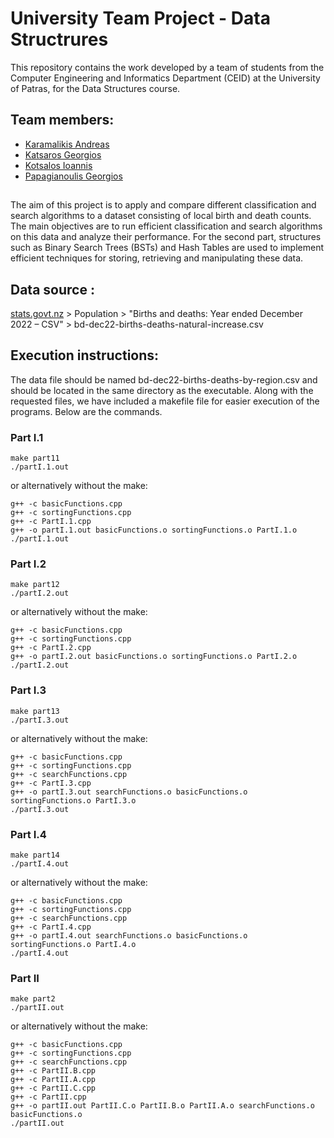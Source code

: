 # University Team Project - Data Structrures

This repository contains the work developed by a team of students from the Computer Engineering and Informatics Department (CEID) at the University of Patras, for the Data Structures course.

## Team members:
- [Karamalikis Andreas](https://github.com/Andreaskaram)
- [Katsaros Georgios](https://github.com/KatsarosG)
- [Kotsalos Ioannis](https://github.com/GiannisKotsalos)
- [Papagianoulis Georgios](https://github.com/georgePpg)

##
The aim of this project is to apply and compare different classification and search algorithms to a dataset consisting of local birth and death counts. The main objectives are to run efficient classification and search algorithms on this data and analyze their performance. For the second part, structures such as Binary Search Trees (BSTs) and Hash Tables are used to implement efficient techniques for storing, retrieving and manipulating these data.

## Data source :
[stats.govt.nz](https://www.stats.govt.nz/large-datasets/csv-files-for-download/) > Population > "Births and deaths: Year ended December 2022 – CSV" > bd-dec22-births-deaths-natural-increase.csv

## Execution instructions:
The data file should be named bd-dec22-births-deaths-by-region.csv and should be located in the same directory as the executable.
Along with the requested files, we have included a makefile file for easier execution of the programs. Below are the commands.

### Part I.1
```
make part11
./partI.1.out
```
or alternatively without the make:
```
g++ -c basicFunctions.cpp
g++ -c sortingFunctions.cpp
g++ -c PartI.1.cpp
g++ -o partI.1.out basicFunctions.o sortingFunctions.o PartI.1.o
./partI.1.out
```

### Part I.2
```
make part12
./partI.2.out
```

or alternatively without the make:
```
g++ -c basicFunctions.cpp
g++ -c sortingFunctions.cpp
g++ -c PartI.2.cpp
g++ -o partI.2.out basicFunctions.o sortingFunctions.o PartI.2.o
./partI.2.out
```

### Part I.3
```
make part13
./partI.3.out
```

or alternatively without the make:
```
g++ -c basicFunctions.cpp
g++ -c sortingFunctions.cpp
g++ -c searchFunctions.cpp
g++ -c PartI.3.cpp
g++ -o partI.3.out searchFunctions.o basicFunctions.o sortingFunctions.o PartI.3.o
./partI.3.out
```

### Part I.4
```
make part14
./partI.4.out
```

or alternatively without the make:
```
g++ -c basicFunctions.cpp
g++ -c sortingFunctions.cpp
g++ -c searchFunctions.cpp
g++ -c PartI.4.cpp
g++ -o partI.4.out searchFunctions.o basicFunctions.o sortingFunctions.o PartI.4.o
./partI.4.out
```

### Part II
```
make part2
./partII.out
```

or alternatively without the make:
```
g++ -c basicFunctions.cpp
g++ -c sortingFunctions.cpp
g++ -c searchFunctions.cpp
g++ -c PartII.B.cpp
g++ -c PartII.A.cpp
g++ -c PartII.C.cpp
g++ -c PartII.cpp
g++ -o partII.out PartII.C.o PartII.B.o PartII.A.o searchFunctions.o basicFunctions.o
./partII.out
```
